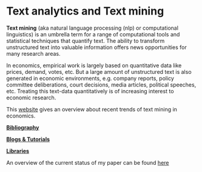 # Text analytics and Text mining

**Text mining** (aka natural language processing (nlp) or computational linguistics) is an umbrella
term for a range of computational tools and statistical techniques that quantify text. The ability to transform unstructured text into valuable information offers news opportunities for many research areas.

In economics, empirical work is largely based on quantitative data like prices, demand, votes, etc. But a large amount of unstructured text is also generated in economic environments, e.g. company reports, policy committee deliberations, court decisions, media articles, political speeches, etc.
Treating this text-data quantitatively is of increasing interest to economic research.  

This [website](https://franziloew.github.io/textmining/) gives an overview about recent trends of text mining in economics.

[**Bibliography**](acad_research.md)

[**Blogs & Tutorials**](blogs.md)

[**Libraries**](libraries.md)

An overview of the current status of my paper can be found [here](https://franziloew.github.io/textmining/paper/R/04_Modelresults.html)
